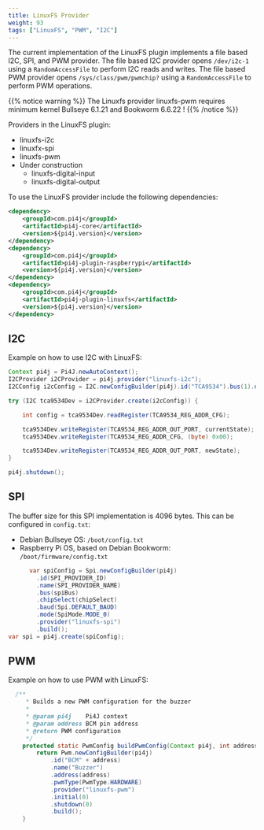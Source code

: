 ```yaml
---
title: LinuxFS Provider
weight: 93
tags: ["LinuxFS", "PWM", "I2C"]
---
```


The current implementation of the LinuxFS plugin implements a file based I2C, SPI, and PWM provider. The file based I2C provider opens 
`/dev/i2c-1` using a `RandomAccessFile` to perform I2C reads and writes. The file based PWM provider opens
`/sys/class/pwm/pwmchip?` using a `RandomAccessFile` to perform PWM operations.

{{% notice warning %}}
The Linuxfs provider linuxfs-pwm requires minimum kernel Bullseye 6.1.21 and Bookworm 6.6.22 !
{{% /notice %}}

Providers in the LinuxFS plugin:

* linuxfs-i2c
* linuxfx-spi
* linuxfs-pwm
* Under construction
  * linuxfs-digital-input
  * linuxfs-digital-output

To use the LinuxFS provider include the following dependencies:

``` xml
<dependency>
    <groupId>com.pi4j</groupId>
    <artifactId>pi4j-core</artifactId>
    <version>${pi4j.version}</version>
</dependency>
<dependency>
    <groupId>com.pi4j</groupId>
    <artifactId>pi4j-plugin-raspberrypi</artifactId>
    <version>${pi4j.version}</version>
</dependency>
<dependency>
    <groupId>com.pi4j</groupId>
    <artifactId>pi4j-plugin-linuxfs</artifactId>
    <version>${pi4j.version}</version>
</dependency>
```

## I2C 

Example on how to use I2C with LinuxFS:

``` java
Context pi4j = Pi4J.newAutoContext();
I2CProvider i2CProvider = pi4j.provider("linuxfs-i2c");
I2CConfig i2cConfig = I2C.newConfigBuilder(pi4j).id("TCA9534").bus(1).device(0x3f).build();

try (I2C tca9534Dev = i2CProvider.create(i2cConfig)) {

	int config = tca9534Dev.readRegister(TCA9534_REG_ADDR_CFG);

	tca9534Dev.writeRegister(TCA9534_REG_ADDR_OUT_PORT, currentState);
	tca9534Dev.writeRegister(TCA9534_REG_ADDR_CFG, (byte) 0x00);

	tca9534Dev.writeRegister(TCA9534_REG_ADDR_OUT_PORT, newState);
}

pi4j.shutdown();
```

## SPI

The buffer size for this SPI implementation is 4096 bytes. This can be configured in `config.txt`:

* Debian Bullseye OS: `/boot/config.txt`
* Raspberry Pi OS, based on Debian Bookworm: `/boot/firmware/config.txt`

```java
      var spiConfig = Spi.newConfigBuilder(pi4j)
        .id(SPI_PROVIDER_ID)
        .name(SPI_PROVIDER_NAME)
        .bus(spiBus)
        .chipSelect(chipSelect)
        .baud(Spi.DEFAULT_BAUD)
        .mode(SpiMode.MODE_0)
        .provider("linuxfs-spi")
        .build();
var spi = pi4j.create(spiConfig);

```

## PWM

Example on how to use PWM with LinuxFS:

```java
  /**
     * Builds a new PWM configuration for the buzzer
     *
     * @param pi4j    Pi4J context
     * @param address BCM pin address
     * @return PWM configuration
     */
    protected static PwmConfig buildPwmConfig(Context pi4j, int address) {
        return Pwm.newConfigBuilder(pi4j)
            .id("BCM" + address)
            .name("Buzzer")
            .address(address)
            .pwmType(PwmType.HARDWARE)
            .provider("linuxfs-pwm")
            .initial(0)
            .shutdown(0)
            .build();
    }

```

